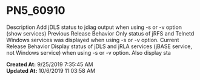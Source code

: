 # PN5_60910

Description Add jDLS status to jdiag output when using -s or -v option (show services) Previous Release Behavior Only status of jRFS and Telnetd Windows services was displayed when using -s or -v option. Current Release Behavior Display status of jDLS and jRLA services (jBASE service, not Windows service) when using -s or -v option. Also display sta  

**Created At:** 9/25/2019 7:35:45 AM  
**Updated At:** 10/6/2019 11:03:58 AM  

